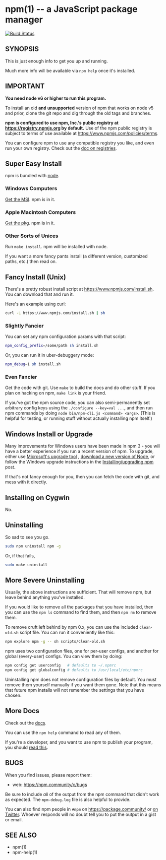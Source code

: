 npm(1) -- a JavaScript package manager
==============================

[![Build Status](https://img.shields.io/travis/npm/cli/latest.svg)](https://travis-ci.org/npm/cli)

## SYNOPSIS

This is just enough info to get you up and running.

Much more info will be available via `npm help` once it's installed.

## IMPORTANT

**You need node v6 or higher to run this program.**

To install an old **and unsupported** version of npm that works on node v5 and prior, clone the git repo and dig through
the old tags and branches.

**npm is configured to use npm, Inc.'s public registry at
<https://registry.npmjs.org> by default.** Use of the npm public registry is subject to terms of use available
at <https://www.npmjs.com/policies/terms>.

You can configure npm to use any compatible registry you like, and even run your own registry. Check out
the [doc on registries](https://docs.npmjs.com/misc/registry).

## Super Easy Install

npm is bundled with [node](https://nodejs.org/en/download/).

### Windows Computers

[Get the MSI](https://nodejs.org/en/download/). npm is in it.

### Apple Macintosh Computers

[Get the pkg](https://nodejs.org/en/download/). npm is in it.

### Other Sorts of Unices

Run `make install`. npm will be installed with node.

If you want a more fancy pants install (a different version, customized paths, etc.) then read on.

## Fancy Install (Unix)

There's a pretty robust install script at
<https://www.npmjs.com/install.sh>. You can download that and run it.

Here's an example using curl:

```sh
curl -L https://www.npmjs.com/install.sh | sh
```

### Slightly Fancier

You can set any npm configuration params with that script:

```sh
npm_config_prefix=/some/path sh install.sh
```

Or, you can run it in uber-debuggery mode:

```sh
npm_debug=1 sh install.sh
```

### Even Fancier

Get the code with git. Use `make` to build the docs and do other stuff. If you plan on hacking on npm, `make link` is
your friend.

If you've got the npm source code, you can also semi-permanently set arbitrary config keys using
the `./configure --key=val ...`, and then run npm commands by doing `node bin/npm-cli.js <command> <args>`.  (This is
helpful for testing, or running stuff without actually installing npm itself.)

## Windows Install or Upgrade

Many improvements for Windows users have been made in npm 3 - you will have a better experience if you run a recent
version of npm. To upgrade, either use [Microsoft's upgrade tool](https://github.com/felixrieseberg/npm-windows-upgrade)
,
[download a new version of Node](https://nodejs.org/en/download/), or follow the Windows upgrade instructions in the
[Installing/upgrading npm](https://npm.community/t/installing-upgrading-npm/251/2) post.

If that's not fancy enough for you, then you can fetch the code with git, and mess with it directly.

## Installing on Cygwin

No.

## Uninstalling

So sad to see you go.

```sh
sudo npm uninstall npm -g
```

Or, if that fails,

```sh
sudo make uninstall
```

## More Severe Uninstalling

Usually, the above instructions are sufficient. That will remove npm, but leave behind anything you've installed.

If you would like to remove all the packages that you have installed, then you can use the `npm ls` command to find
them, and then `npm rm` to remove them.

To remove cruft left behind by npm 0.x, you can use the included
`clean-old.sh` script file. You can run it conveniently like this:

```sh
npm explore npm -g -- sh scripts/clean-old.sh
```

npm uses two configuration files, one for per-user configs, and another for global (every-user) configs. You can view
them by doing:

```sh
npm config get userconfig   # defaults to ~/.npmrc
npm config get globalconfig # defaults to /usr/local/etc/npmrc
```

Uninstalling npm does not remove configuration files by default. You must remove them yourself manually if you want them
gone. Note that this means that future npm installs will not remember the settings that you have chosen.

## More Docs

Check out the [docs](https://docs.npmjs.com/).

You can use the `npm help` command to read any of them.

If you're a developer, and you want to use npm to publish your program, you
should [read this](https://docs.npmjs.com/misc/developers).

## BUGS

When you find issues, please report them:

* web:
  <https://npm.community/c/bugs>

Be sure to include *all* of the output from the npm command that didn't work as expected. The `npm-debug.log` file is
also helpful to provide.

You can also find npm people in `#npm` on https://package.community/ or
[on Twitter](https://twitter.com/npm_support). Whoever responds will no doubt tell you to put the output in a gist or
email.

## SEE ALSO

* npm(1)
* npm-help(1)
